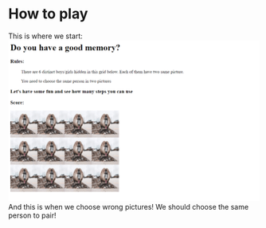 # How to play
This is where we start:
![img](https://github.com/Einsgates/GuessWhoIAm/blob/master/instructions.png)
And this is when we choose wrong pictures! We should choose the same person to pair!
